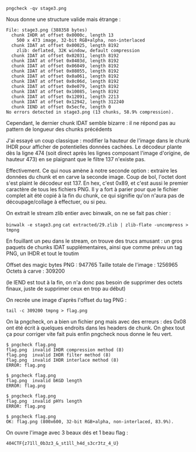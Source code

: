 `pngcheck -qv stage3.png`

Nous donne une structure valide mais étrange : 

```
File: stage3.png (388358 bytes)
  chunk IHDR at offset 0x0000c, length 13
    500 x 473 image, 32-bit RGB+alpha, non-interlaced
  chunk IDAT at offset 0x00025, length 8192
    zlib: deflated, 32K window, default compression
  chunk IDAT at offset 0x02031, length 8192
  chunk IDAT at offset 0x0403d, length 8192
  chunk IDAT at offset 0x06049, length 8192
  chunk IDAT at offset 0x08055, length 8192
  chunk IDAT at offset 0x0a061, length 8192
  chunk IDAT at offset 0x0c06d, length 8192
  chunk IDAT at offset 0x0e079, length 8192
  chunk IDAT at offset 0x10085, length 8192
  chunk IDAT at offset 0x12091, length 2213
  chunk IDAT at offset 0x12942, length 312240
  chunk IEND at offset 0x5ecfe, length 0
No errors detected in stage3.png (13 chunks, 58.9% compression).
```

Cependant, le dernier chunk IDAT semble bizarre : il ne répond pas au pattern de longueur des chunks précédents

J'ai essayé un coup classique : modifier la hauteur de l'image dans le chunk IHDR pour afficher de potentielles données cachées.
Le décodeur plante dès la ligne 474 (soit direct après les lignes composant l'image d'origine, de hauteur 473) en se plaignant que le filtre 137 n'existe pas.


Effectivement. Ce qui nous amène à notre seconde option : extraire les données du chunk et en carve la seconde image.
Coup de bol, l'octet dont s'est plaint le décodeur est 137. En hex, c'est 0x89, et c'est aussi le premier caractère de tous les fichiers PNG. Il y a fort à parier pour que le fichier complet ait été copié à la fin du chunk, ce qui signifie qu'on n'aura pas de découpage/collage à effectuer, ou si peu.

On extrait le stream zlib entier avec binwalk, on ne se fait pas chier :

`binwalk -e stage3.png`
`cat extracted/29.zlib | zlib-flate -uncompress > tmpng`

En fouillant un peu dans le stream, on trouve des trucs amusant : un gros paquets de chunks IDAT supplémentaires, ainsi que comme prévu un tag PNG, un IHDR et tout le toutim

Offset des magic bytes PNG : 947765
Taille totale de l'image : 1256965
Octets à carve : 309200

(le IEND est tout à la fin, on n'a donc pas besoin de supprimer des octets finaux, juste de supprimer ceux en trop au début)

On recrée une image d'après l'offset du tag PNG :

`tail -c 309200 tmpng > flag.png`

On la pngcheck, on a bien un fichier png mais avec des erreurs : des 0x08 ont été écrit à quelques endroits dans les headers de chunk. On ghex tout ça pour corriger vite fait puis enfin pngcheck nous donne le feu vert.

```
$ pngcheck flag.png
flag.png  invalid IHDR compression method (8)
flag.png  invalid IHDR filter method (8)
flag.png  invalid IHDR interlace method (8)
ERROR: flag.png

$ pngcheck flag.png
flag.png  invalid bKGD length
ERROR: flag.png

$ pngcheck flag.png
flag.png  invalid pHYs length
ERROR: flag.png

$ pngcheck flag.png
OK: flag.png (800x600, 32-bit RGB+alpha, non-interlaced, 83.9%).
```

On ouvre l'image avec 3 beaux dés et 1 beau flag :

`404CTF{z71ll_0b3z3_&_st1ll_h4d_s3cr3tz_4_U}`


